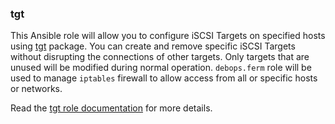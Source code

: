 ### tgt

This Ansible role will allow you to configure iSCSI Targets on specified
hosts using [tgt](http://stgt.sourceforge.net/) package. You can create
and remove specific iSCSI Targets without disrupting the connections of
other targets. Only targets that are unused will be modified during
normal operation. `debops.ferm` role will be used to manage `iptables`
firewall to allow access from all or specific hosts or networks.

Read the [tgt role documentation](https://docs.debops.org/en/stable-3.2/ansible/roles/tgt/) for more details.
